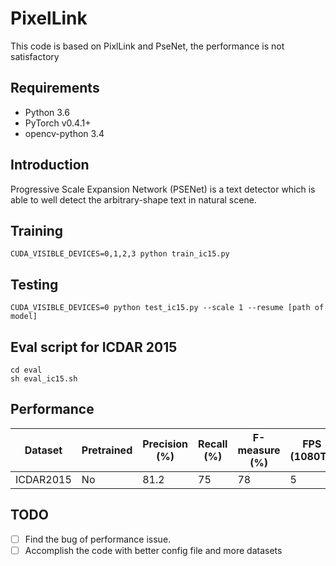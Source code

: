 # PixelLink

This code is based on PixlLink and PseNet, the performance is not satisfactory

## Requirements
* Python 3.6
* PyTorch v0.4.1+
* opencv-python 3.4

## Introduction
Progressive Scale Expansion Network (PSENet) is a text detector which is able to well detect the arbitrary-shape text in natural scene.

## Training
```
CUDA_VISIBLE_DEVICES=0,1,2,3 python train_ic15.py
```

## Testing
```
CUDA_VISIBLE_DEVICES=0 python test_ic15.py --scale 1 --resume [path of model]
```

## Eval script for ICDAR 2015
```
cd eval
sh eval_ic15.sh
```


## Performance
| Dataset | Pretrained | Precision (%) | Recall (%) | F-measure (%) | FPS (1080Ti) | Input |
| - | - | - | - | - | - | - |
| ICDAR2015 | No | 81.2 | 75 | 78 | 5 | 1280*768 |

## TODO
- [ ] Find the bug of performance issue.
- [ ] Accomplish the code with better config file and more datasets
